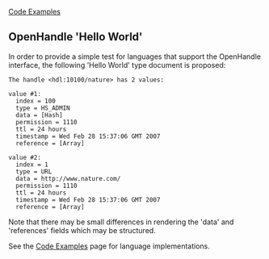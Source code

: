 [Code Examples](OpenHandleCodeExamples.md)
## OpenHandle 'Hello World' ##

In order to provide a simple test for languages that support the OpenHandle interface, the following 'Hello World' type document is proposed:

```
The handle <hdl:10100/nature> has 2 values:

value #1:
  index = 100
  type = HS_ADMIN
  data = [Hash]
  permission = 1110
  ttl = 24 hours
  timestamp = Wed Feb 28 15:37:06 GMT 2007
  reference = [Array]

value #2:
  index = 1
  type = URL
  data = http://www.nature.com/
  permission = 1110
  ttl = 24 hours
  timestamp = Wed Feb 28 15:37:06 GMT 2007
  reference = [Array]
```

Note that there may be small differences in rendering the 'data' and 'references' fields which may be structured.

See the [Code Examples](http://code.google.com/p/openhandle/wiki/OpenHandleCodeExamples) page for language implementations.